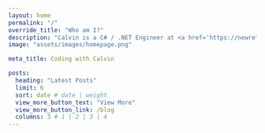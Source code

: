 ```yaml
---
layout: home
permalink: "/"
override_title: "Who am I?"
description: "Calvin is a C# / .NET Engineer at <a href='https://newrelic.com/' target='_blank'>New Relic, Inc.</a> (where he works on <a href='https://codestream.com/' target='_blank'>CodeStream</a>!), a <a href='https://mvp.microsoft.com/en-us/PublicProfile/5003520' target='_blank'>Microsoft MVP in Developer Technologies</a>, and host of the <a href='https://www.dotnetbytes.io/' target='_blank'>.NET Bytes podcast (on hiatus)</a>."
image: "assets/images/homepage.png"

meta_title: Coding with Calvin

posts:
  heading: "Latest Posts"
  limit: 6
  sort: date # date | weight
  view_more_button_text: "View More"
  view_more_button_link: /blog
  columns: 3 # 1 | 2 | 3 | 4
---
```

